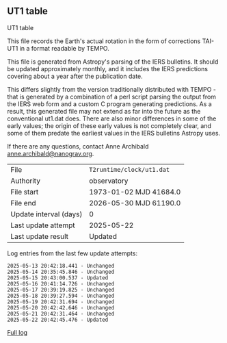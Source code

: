 
## UT1 table

UT1 table

This file records the Earth's actual rotation in the form of
corrections TAI-UT1 in a format readable by TEMPO.

This file is generated from Astropy's parsing of the IERS
bulletins. It should be updated approximately monthly, and it
includes the IERS predictions covering about a year after the
publication date.

This differs slightly from the version traditionally distributed
with TEMPO - that is generated by a combination of a perl script
parsing the output from the IERS web form and a custom C program
generating predictions. As a result, this generated file may not
extend as far into the future as the conventional ut1.dat does.
There are also minor differences in some of the early values; the
origin of these early values is not completely clear, and some of
them predate the earliest values in the IERS bulletins Astropy uses.

If there are any questions, contact Anne Archibald
<anne.archibald@nanograv.org>.

|     |     |
|:--- |:--- |
| File | `T2runtime/clock/ut1.dat` |
| Authority | observatory |
| File start | 1973-01-02 MJD 41684.0 |
| File end | 2026-05-30 MJD 61190.0 |
| Update interval (days) | 0 |
| Last update attempt | 2025-05-22 |
| Last update result | Updated |

Log entries from the last few update attempts:
```
2025-05-13 20:42:18.441 - Unchanged
2025-05-14 20:35:45.846 - Unchanged
2025-05-15 20:43:00.537 - Updated
2025-05-16 20:41:14.726 - Unchanged
2025-05-17 20:39:19.825 - Unchanged
2025-05-18 20:39:27.594 - Unchanged
2025-05-19 20:42:31.694 - Unchanged
2025-05-20 20:42:42.646 - Unchanged
2025-05-21 20:42:31.464 - Unchanged
2025-05-22 20:42:45.476 - Updated
```
[Full log](https://raw.githubusercontent.com/ipta/pulsar-clock-corrections/main/log/T2runtime/clock/ut1.dat.log)
